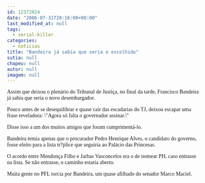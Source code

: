 ```yaml
---
id: 12372024
date: "2006-07-31T20:16:00+00:00"
last_modified_at: null
tags:
  - serial-killer
categories:
  - noticias
title: "Bandeira já sabia que seria o escolhido"
sutia: null
chapeu: null
autor: null
imagem: null
---
```

<p><P><FONT face=Verdana>Assim que deixou o plenário do Tribunal de Justiça, no final da tarde, Francisco Bandeira já sabia que seria o novo desembargador.</FONT></P></p>
<p><P><FONT face=Verdana>Pouco antes de se desequilibrar e quase cair das escadarias do TJ, deixou escapar uma frase reveladora: \"Agora só falta o governador assinar.\"</FONT></P></p>
<p><P><FONT face=Verdana>Disse isso a um dos muitos amigos que foram cumprimentá-lo.</FONT></P></p>
<p><P><FONT face=Verdana>Bandeira temia apenas que o procurador Pedro Henrique Alves, o candidato do governo, fosse eleito para a lista tr?plice que seguiria ao Palácio das Princesas.</FONT></P></p>
<p><P><FONT face=Verdana>O acordo entre Mendonça Filho e Jarbas Vasconcelos era o de nomear PH, caso entrasse na lista. Se não entrasse, o caminho estaria aberto.</FONT></P></p>
<p><P><FONT face=Verdana>Muita gente no PFL torcia por Bandeira, um quase afilhado do senador Marco Maciel.</FONT></P> </p>
